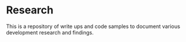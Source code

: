 # Research
This is a repository of write ups and code samples to document various development research and findings.
